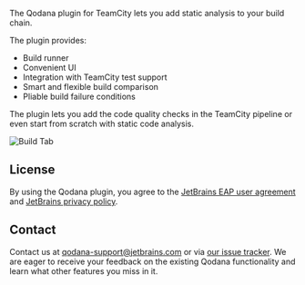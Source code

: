 [//]: # (title: TeamCity Plugin)

The Qodana plugin for TeamCity lets you add static analysis to your build chain.

The plugin provides:
* Build runner
* Convenient UI
* Integration with TeamCity test support
* Smart and flexible build comparison
* Pliable build failure conditions

The plugin lets you add the code quality checks in the TeamCity pipeline or even start from scratch with static code analysis.

![Build Tab](tab.png)


## License

By using the Qodana plugin, you agree to the [JetBrains EAP user agreement](https://www.jetbrains.com/legal/agreements/user_eap.html) and [JetBrains privacy policy](https://www.jetbrains.com/company/privacy.html).

## Contact

Contact us at [qodana-support@jetbrains.com](mailto:qodana-support@jetbrains.com) or via [our issue tracker](https://youtrack.jetbrains.com/newIssue?project=QD). We are eager to receive your feedback on the existing Qodana functionality and learn what other features you miss in it.
